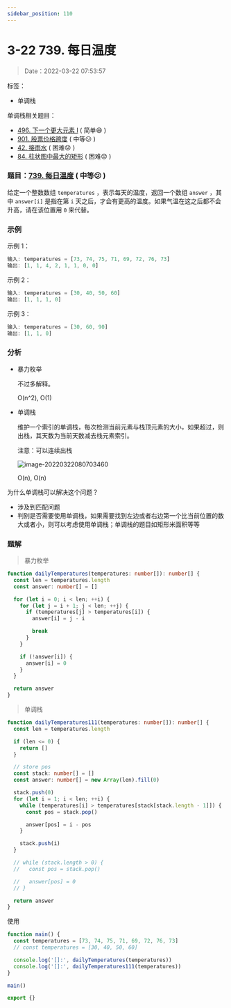 ```yaml
---
sidebar_position: 110
---
```


# 3-22 739. 每日温度

> Date：2022-03-22 07:53:57

标签：

- 单调栈

单调栈相关题目：

- [496. 下一个更大元素 I](https://leetcode-cn.com/problems/next-greater-element-i/) ( 简单:smile: )
- [901. 股票价格跨度](https://leetcode-cn.com/problems/online-stock-span/) ( 中等:confused: )
- [42. 接雨水](https://leetcode-cn.com/problems/trapping-rain-water/) ( 困难:worried: )
- [84. 柱状图中最大的矩形](https://leetcode-cn.com/problems/largest-rectangle-in-histogram/) ( 困难:worried: )

### 题目：[739. 每日温度](https://leetcode-cn.com/problems/daily-temperatures/) ( 中等:confused: )

给定一个整数数组 `temperatures` ，表示每天的温度，返回一个数组 `answer` ，其中 `answer[i]` 是指在第 `i` 天之后，才会有更高的温度。如果气温在这之后都不会升高，请在该位置用 `0` 来代替。

### 示例

示例 1：

```ts
输入: temperatures = [73, 74, 75, 71, 69, 72, 76, 73]
输出: [1, 1, 4, 2, 1, 1, 0, 0]
```

示例 2：

```ts
输入: temperatures = [30, 40, 50, 60]
输出: [1, 1, 1, 0]
```

示例 3：

```ts
输入: temperatures = [30, 60, 90]
输出: [1, 1, 0]
```

### 分析

- 暴力枚举

  不过多解释。

  O(n^2), O(1)

- 单调栈

  维护一个索引的单调栈，每次检测当前元素与栈顶元素的大小，如果超过，则出栈，其天数为当前天数减去栈元素索引。

  注意：可以连续出栈

  ![image-20220322080703460](https://cdn.gincool.com//img/image-20220322080703460.png)

  O(n), O(n)

为什么单调栈可以解决这个问题？

- 涉及到匹配问题
- 判别是否需要使用单调栈，如果需要找到左边或者右边第一个比当前位置的数大或者小，则可以考虑使用单调栈；单调栈的题目如矩形米面积等等

### 题解

> 暴力枚举

```ts
function dailyTemperatures(temperatures: number[]): number[] {
  const len = temperatures.length
  const answer: number[] = []

  for (let i = 0; i < len; ++i) {
    for (let j = i + 1; j < len; ++j) {
      if (temperatures[j] > temperatures[i]) {
        answer[i] = j - i

        break
      }
    }

    if (!answer[i]) {
      answer[i] = 0
    }
  }

  return answer
}
```

> 单调栈

```ts
function dailyTemperatures111(temperatures: number[]): number[] {
  const len = temperatures.length

  if (len <= 0) {
    return []
  }

  // store pos
  const stack: number[] = []
  const answer: number[] = new Array(len).fill(0)

  stack.push(0)
  for (let i = 1; i < len; ++i) {
    while (temperatures[i] > temperatures[stack[stack.length - 1]]) {
      const pos = stack.pop()

      answer[pos] = i - pos
    }

    stack.push(i)
  }

  // while (stack.length > 0) {
  //   const pos = stack.pop()

  //   answer[pos] = 0
  // }

  return answer
}
```

使用

```ts
function main() {
  const temperatures = [73, 74, 75, 71, 69, 72, 76, 73]
  // const temperatures = [30, 40, 50, 60]

  console.log('[]:', dailyTemperatures(temperatures))
  console.log('[]:', dailyTemperatures111(temperatures))
}

main()

export {}
```

